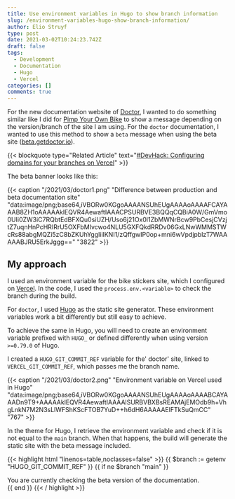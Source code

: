 ```yaml
---
title: Use environment variables in Hugo to show branch information
slug: /environment-variables-hugo-show-branch-information/
author: Elio Struyf
type: post
date: 2021-03-02T10:24:23.742Z
draft: false
tags:
  - Development
  - Documentation
  - Hugo
  - Vercel
categories: []
comments: true
---
```


For the new documentation website of [Doctor](https://getdoctor.io), I wanted to do something similar like I did for [Pimp Your Own Bike](https://pimpyourownbike.com/) to show a message depending on the version/branch of the site I am using. For the `doctor` documentation, I wanted to use this method to show a `beta` message when using the beta site ([beta.getdoctor.io](https://beta.getdoctor.io/)).

{{< blockquote type="Related Article" text="[#DevHack: Configuring domains for your branches on Vercel](https://www.eliostruyf.com/devhack-configuring-domains-branches-vercel/)" >}}

The beta banner looks like this:

{{< caption "/2021/03/doctor1.png" "Difference between production and beta documentation site"  "data:image/png;base64,iVBORw0KGgoAAAANSUhEUgAAAAoAAAAFCAYAAAB8ZH1oAAAAAklEQVR4AewaftIAAACPSURBVE3BQQqCQBiA0W/GmVmo0UIi0ZW3iC7RQbtEdBFXQu0siUZH/Uso6j21Ox0l1ZbMWNrBcw9PbCesjCVzjtZ7uqnHnPcHRIRrU5OXFbMIvcwo4NLU5GXFQkdRRDv06GxLNwWMMSTWcRs88abgMQZi5zC8bZKUhYggIiilKNI1/zQffgwIP0op+mni6wVpdjpblzT7WAAAAABJRU5ErkJggg==" "3822" >}}

## My approach

I used an environment variable for the bike stickers site, which I configured on [Vercel](https://vercel.com). In the code, I used the `process.env.<variable>` to check the branch during the build.

For `doctor`, I used [Hugo](https://gohugo.io/) as the static site generator. These environment variables work a bit differently but still easy to achieve.

To achieve the same in Hugo, you will need to create an environment variable prefixed with `HUGO_` or defined differently when using version `>=0.79.0` of Hugo.

I created a `HUGO_GIT_COMMIT_REF` variable for the' doctor' site, linked to `VERCEL_GIT_COMMIT_REF`, which passes me the branch name.

{{< caption "/2021/03/doctor2.png" "Environment variable on Vercel used in Hugo"  "data:image/png;base64,iVBORw0KGgoAAAANSUhEUgAAAAoAAAABCAYAAADn9T9+AAAAAklEQVR4AewaftIAAAAlSURBVBXBsREAMAjEMOdb9h+VhgLnkN7M2N3sLlWFShKScFTOB7YuD++h6dH6AAAAAElFTkSuQmCC" "767" >}}

In the theme for Hugo, I retrieve the environment variable and check if it is not equal to the `main` branch. When that happens, the build will generate the static site with the beta message included.

{{< highlight html "linenos=table,noclasses=false" >}}
{{ $branch := getenv "HUGO_GIT_COMMIT_REF" }}
{{ if ne $branch "main" }}
  <div class="banner-beta py-2">
    You are currently checking the beta version of the documentation.
  </div>
{{ end }}
{{< / highlight >}}
